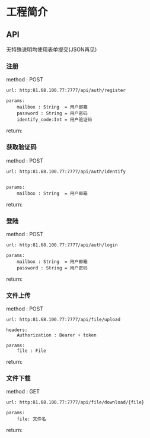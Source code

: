 # 工程简介

## API
无特殊说明均使用表单提交(JSON再见)
### 注册

method : POST  

    url: http:81.68.100.77:7777/api/auth/register
    
    params:  
        mailbox : String  = 用户邮箱  
        password : String = 用户密码  
        identify_code:Int = 用户验证码  
  
return:  
    

### 获取验证码

method : POST

    url: http:81.68.100.77:7777/api/auth/identify


    params:  
        mailbox : String  = 用户邮箱   

return:

### 登陆

method : POST

    url: http:81.68.100.77:7777/api/auth/login  
    
    params:  
        mailbox : String  = 用户邮箱  
        password : String = 用户密码

return:

### 文件上传

method : POST

    url: http:81.68.100.77:7777/api/file/upload  
    
    headers:
        Authorization : Bearer + token
      
    params:  
        file : File

return:

### 文件下载

method : GET

    url: http:81.68.100.77:7777/api/file/download/{file}  
    
    params:  
        file: 文件名

return:  
    

